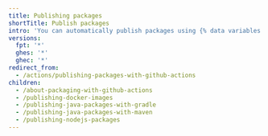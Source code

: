 ```yaml
---
title: Publishing packages
shortTitle: Publish packages
intro: 'You can automatically publish packages using {% data variables.product.prodname_actions %}.'
versions:
  fpt: '*'
  ghes: '*'
  ghec: '*'
redirect_from:
  - /actions/publishing-packages-with-github-actions
children:
  - /about-packaging-with-github-actions
  - /publishing-docker-images
  - /publishing-java-packages-with-gradle
  - /publishing-java-packages-with-maven
  - /publishing-nodejs-packages
---
```


